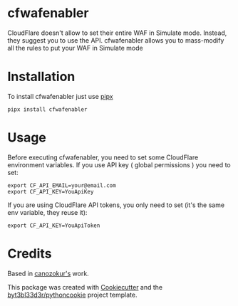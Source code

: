 # cfwafenabler

CloudFlare doesn't allow to set their entire WAF in Simulate mode. Instead, they suggest you to use the API.
cfwafenabler allows you to mass-modify all the rules to put your WAF in Simulate mode

# Installation

To install cfwafenabler just use [pipx](https://github.com/pipxproject/pipx)
```
pipx install cfwafenabler
```

# Usage

Before executing cfwafenabler, you need to set some CloudFlare environment variables.
If you use API key ( global permissions ) you need to set:

```
export CF_API_EMAIL=your@email.com
export CF_API_KEY=YouApiKey
```

If you are using CloudFlare API tokens, you only need to set (it's the same env variable, they reuse it):
```
export CF_API_KEY=YouApiToken
```

# Credits

Based in [canozokur's](https://github.com/canozokur/cloudflare-waf-simulate) work.

This package was created with [Cookiecutter](https://github.com/cookiecutter/cookiecutter) and the [byt3bl33d3r/pythoncookie](https://github.com/byt3bl33d3r/pythoncookie) project template.
